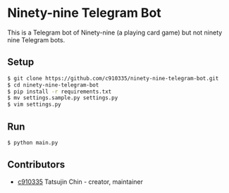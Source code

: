 # Ninety-nine Telegram Bot

This is a Telegram bot of Ninety-nine (a playing card game) but not ninety nine Telegram bots.

## Setup

```sh
$ git clone https://github.com/c910335/ninety-nine-telegram-bot.git
$ cd ninety-nine-telegram-bot
$ pip install -r requirements.txt
$ mv settings.sample.py settings.py
$ vim settings.py
```

## Run

```sh
$ python main.py
```

## Contributors

- [c910335](https://github.com/c910335) Tatsujin Chin - creator, maintainer
